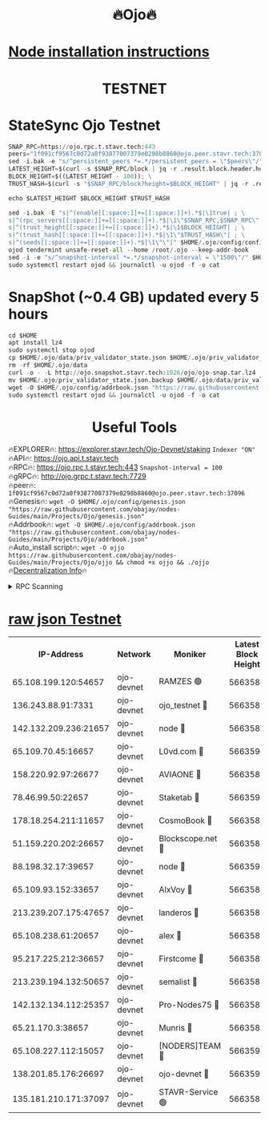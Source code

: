 <h1 align="center"> 🔥Ojo🔥</h1>

[Node installation instructions](https://github.com/obajay/nodes-Guides/tree/main/Projects/Ojo)
=

<h1 align="center"> TESTNET</h1>

# StateSync Ojo Testnet
```python
SNAP_RPC=https://ojo.rpc.t.stavr.tech:443
peers="1f091cf9567c0d72a0f93877007379e0298b8860@ojo.peer.stavr.tech:37096"
sed -i.bak -e "s/^persistent_peers *=.*/persistent_peers = \"$peers\"/" $HOME/.ojo/config/config.toml
LATEST_HEIGHT=$(curl -s $SNAP_RPC/block | jq -r .result.block.header.height); \
BLOCK_HEIGHT=$((LATEST_HEIGHT - 100)); \
TRUST_HASH=$(curl -s "$SNAP_RPC/block?height=$BLOCK_HEIGHT" | jq -r .result.block_id.hash)

echo $LATEST_HEIGHT $BLOCK_HEIGHT $TRUST_HASH

sed -i.bak -E "s|^(enable[[:space:]]+=[[:space:]]+).*$|\1true| ; \
s|^(rpc_servers[[:space:]]+=[[:space:]]+).*$|\1\"$SNAP_RPC,$SNAP_RPC\"| ; \
s|^(trust_height[[:space:]]+=[[:space:]]+).*$|\1$BLOCK_HEIGHT| ; \
s|^(trust_hash[[:space:]]+=[[:space:]]+).*$|\1\"$TRUST_HASH\"| ; \
s|^(seeds[[:space:]]+=[[:space:]]+).*$|\1\"\"|" $HOME/.ojo/config/config.toml
ojod tendermint unsafe-reset-all --home /root/.ojo --keep-addr-book
sed -i -e "s/^snapshot-interval *=.*/snapshot-interval = \"1500\"/" $HOME/.ojo/config/app.toml
sudo systemctl restart ojod && journalctl -u ojod -f -o cat
```
# SnapShot (~0.4 GB) updated every 5 hours
```python
cd $HOME
apt install lz4
sudo systemctl stop ojod
cp $HOME/.ojo/data/priv_validator_state.json $HOME/.ojo/priv_validator_state.json.backup
rm -rf $HOME/.ojo/data
curl -o - -L http://ojo.snapshot.stavr.tech:1026/ojo/ojo-snap.tar.lz4 | lz4 -c -d - | tar -x -C $HOME/.ojo --strip-components 2
mv $HOME/.ojo/priv_validator_state.json.backup $HOME/.ojo/data/priv_validator_state.json
wget -O $HOME/.ojo/config/addrbook.json "https://raw.githubusercontent.com/obajay/nodes-Guides/main/Projects/Ojo/addrbook.json"
sudo systemctl restart ojod && journalctl -u ojod -f -o cat
```
 <h1 align="center"> Useful Tools</h1>

🔥EXPLORER🔥:        https://explorer.stavr.tech/Ojo-Devnet/staking        `Indexer "ON"` \
🔥API🔥:                     https://ojo.api.t.stavr.tech \
🔥RPC🔥:                    https://ojo.rpc.t.stavr.tech:443              `Snapshot-interval = 100` \
🔥gRPC🔥:                  http://ojo.grpc.t.stavr.tech:7729 \
🔥peer🔥:                   `1f091cf9567c0d72a0f93877007379e0298b8860@ojo.peer.stavr.tech:37096` \
🔥Genesis🔥:    ```wget -O $HOME/.ojo/config/genesis.json "https://raw.githubusercontent.com/obajay/nodes-Guides/main/Projects/Ojo/genesis.json"``` \
🔥Addrbook🔥:    ```wget -O $HOME/.ojo/config/addrbook.json "https://raw.githubusercontent.com/obajay/nodes-Guides/main/Projects/Ojo/addrbook.json"``` \
🔥Auto_install script🔥: ```wget -O ojjo https://raw.githubusercontent.com/obajay/nodes-Guides/main/Projects/Ojo/ojjo && chmod +x ojjo && ./ojjo``` \
🔥[Decentralization Info](https://github.com/obajay/StateSync-snapshots/tree/main/Projects/Ojo/Decentralization)🔥



<details>
<summary>RPC Scanning</summary>

<h2 align="center"> We scan nodes in real time every 4 hours. And we provide the final result of RPC endpoints.
We cannot influence the operation of these nodes in any way. </h2>


```python
If Voting Power is higher than 0 --> then the Node is a validator of the network and may be subject to attack and be a potential threat to the chain.
```
```python
We marked such validators with a red symbol
```

</details>

[raw json Testnet](https://rpc-check.ojot.stavr.tech/ojot/rpc-ojot-result.json)
=


<table><tr><th>IP-Address</th><th>Network</th><th>Moniker</th><th>Latest Block Height</th><th>Earliest Block Height</th><th>Catching Up</th><th>Tx Index</th><th>Voting Power</th><th>Scan Time</th></tr><tr><td>65.108.199.120:54657</td><td>ojo-devnet</td><td>RAMZES 🟢</td><td>5663585</td><td>306156</td><td>False</td><td>on</td><td>0</td><td>2024-02-29T13:23:22.700983301UTC</td></tr><tr><td>136.243.88.91:7331</td><td>ojo-devnet</td><td>ojo_testnet 🔴</td><td>5663587</td><td>308845</td><td>False</td><td>on</td><td>1000</td><td>2024-02-29T13:23:30.643184229UTC</td></tr><tr><td>142.132.209.236:21657</td><td>ojo-devnet</td><td>node 🔴</td><td>5663589</td><td>350001</td><td>False</td><td>on</td><td>1999</td><td>2024-02-29T13:23:41.921659521UTC</td></tr><tr><td>65.109.70.45:16657</td><td>ojo-devnet</td><td>L0vd.com 🔴</td><td>5663590</td><td>695918</td><td>False</td><td>off</td><td>998</td><td>2024-02-29T13:23:49.736286482UTC</td></tr><tr><td>158.220.92.97:26677</td><td>ojo-devnet</td><td>AVIAONE 🔴</td><td>5663588</td><td>2754001</td><td>False</td><td>on</td><td>19926</td><td>2024-02-29T13:23:39.103530388UTC</td></tr><tr><td>78.46.99.50:22657</td><td>ojo-devnet</td><td>Staketab 🔴</td><td>5663590</td><td>4254801</td><td>False</td><td>on</td><td>1276</td><td>2024-02-29T13:23:49.969863816UTC</td></tr><tr><td>178.18.254.211:11657</td><td>ojo-devnet</td><td>CosmoBook 🔴</td><td>5663589</td><td>4392001</td><td>False</td><td>off</td><td>1047</td><td>2024-02-29T13:23:44.243173192UTC</td></tr><tr><td>51.159.220.202:26657</td><td>ojo-devnet</td><td>Blockscope.net 🔴</td><td>5663585</td><td>4425001</td><td>False</td><td>on</td><td>1998</td><td>2024-02-29T13:23:22.038719156UTC</td></tr><tr><td>88.198.32.17:39657</td><td>ojo-devnet</td><td>node 🔴</td><td>5663590</td><td>4710001</td><td>False</td><td>on</td><td>101319</td><td>2024-02-29T13:23:46.562618138UTC</td></tr><tr><td>65.109.93.152:33657</td><td>ojo-devnet</td><td>AlxVoy 🔴</td><td>5663589</td><td>4943001</td><td>False</td><td>on</td><td>4491415</td><td>2024-02-29T13:23:41.692917935UTC</td></tr><tr><td>213.239.207.175:47657</td><td>ojo-devnet</td><td>landeros 🔴</td><td>5663588</td><td>4967924</td><td>False</td><td>off</td><td>11083</td><td>2024-02-29T13:23:39.344574335UTC</td></tr><tr><td>65.108.238.61:20657</td><td>ojo-devnet</td><td>alex 🔴</td><td>5663585</td><td>5131001</td><td>False</td><td>on</td><td>11359</td><td>2024-02-29T13:23:22.389083025UTC</td></tr><tr><td>95.217.225.212:36657</td><td>ojo-devnet</td><td>Firstcome 🔴</td><td>5663586</td><td>5251946</td><td>False</td><td>on</td><td>13566</td><td>2024-02-29T13:23:28.389531901UTC</td></tr><tr><td>213.239.194.132:50657</td><td>ojo-devnet</td><td>semalist 🔴</td><td>5663585</td><td>5540522</td><td>False</td><td>on</td><td>21037</td><td>2024-02-29T13:23:22.936492061UTC</td></tr><tr><td>142.132.134.112:25357</td><td>ojo-devnet</td><td>Pro-Nodes75 🔴</td><td>5663586</td><td>5563586</td><td>False</td><td>on</td><td>24651</td><td>2024-02-29T13:23:25.726961307UTC</td></tr><tr><td>65.21.170.3:38657</td><td>ojo-devnet</td><td>Munris 🔴</td><td>5663586</td><td>5563586</td><td>False</td><td>off</td><td>20123</td><td>2024-02-29T13:23:28.080911205UTC</td></tr><tr><td>65.108.227.112:15057</td><td>ojo-devnet</td><td>[NODERS]TEAM 🔴</td><td>5663590</td><td>5563590</td><td>False</td><td>off</td><td>9999</td><td>2024-02-29T13:23:49.161133572UTC</td></tr><tr><td>138.201.85.176:26697</td><td>ojo-devnet</td><td>ojo-devnet 🔴</td><td>5663590</td><td>5563590</td><td>False</td><td>on</td><td>1000024000</td><td>2024-02-29T13:23:49.408659424UTC</td></tr><tr><td>135.181.210.171:37097</td><td>ojo-devnet</td><td>STAVR-Service 🟢</td><td>5663585</td><td>5660401</td><td>False</td><td>on</td><td>0</td><td>2024-02-29T13:23:23.477864106UTC</td></tr></table>
